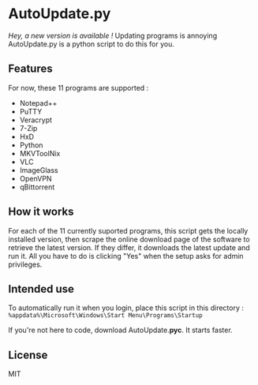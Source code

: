 # AutoUpdate&#46;py

*Hey, a new version is available !* 
Updating programs is annoying 
AutoUpdate&#46;py is a python script to do this for you.

## Features

For now, these 11 programs are supported :
- Notepad++
- PuTTY
- Veracrypt
- 7-Zip
- HxD
- Python
- MKVToolNix
- VLC
- ImageGlass
- OpenVPN
- qBittorrent


## How it works

For each of the 11 currently suported programs, this script gets the locally installed version, then scrape the online download page of the software to retrieve the latest version.
If they differ, it downloads the latest update and run it. All you have to do is clicking "Yes" when the setup asks for admin privileges.

## Intended use

To automatically run it when you login, place this script in this directory :
``%appdata%\Microsoft\Windows\Start Menu\Programs\Startup``

If you're not here to code, download AutoUpdate.**pyc**. It starts faster.

## License

MIT
